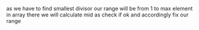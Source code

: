 as we have to find smallest divisor our range will be from 1 to max element in array
there we will calculate mid as check if ok and accordingly fix our range